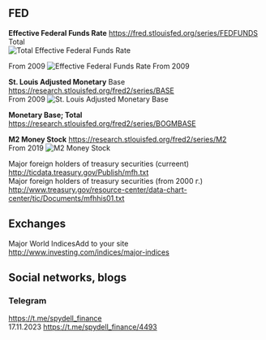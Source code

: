 ## FED
**Effective Federal Funds Rate** https://fred.stlouisfed.org/series/FEDFUNDS           
Total        
![Total Effective Federal Funds Rate](https://fred.stlouisfed.org/graph/fredgraph.png?g=1bv4s)

From 2009
![Effective Federal Funds Rate From 2009](https://fred.stlouisfed.org/graph/fredgraph.png?g=1bv3w)

      
**St. Louis Adjusted Monetary** Base https://research.stlouisfed.org/fred2/series/BASE                
From 2009
![St. Louis Adjusted Monetary Base](https://fred.stlouisfed.org/graph/fredgraph.png?g=1bv3w)
      
**Monetary Base; Total** https://research.stlouisfed.org/fred2/series/BOGMBASE                   

**M2 Money Stock** https://research.stlouisfed.org/fred2/series/M2                       
From 2019
![M2 Money Stock](https://fred.stlouisfed.org/graph/fredgraph.png?g=1bv45)                   

Major foreign holders of treasury securities (curreent) http://ticdata.treasury.gov/Publish/mfh.txt                       
Major foreign holders of treasury securities (from 2000 г.) http://www.treasury.gov/resource-center/data-chart-center/tic/Documents/mfhhis01.txt

## Exchanges
Major World IndicesAdd to your site http://www.investing.com/indices/major-indices             

## Social networks, blogs

### Telegram
https://t.me/spydell_finance          
17.11.2023 https://t.me/spydell_finance/4493             

